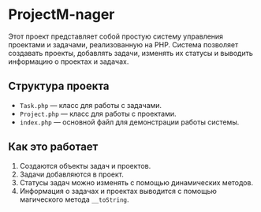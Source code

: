 # ProjectM-nager
Этот проект представляет собой простую систему управления проектами и задачами, реализованную на PHP. Система позволяет создавать проекты, добавлять задачи, изменять их статусы и выводить информацию о проектах и задачах.

## Структура проекта

- `Task.php` — класс для работы с задачами.
- `Project.php` — класс для работы с проектами.
- `index.php` — основной файл для демонстрации работы системы.

## Как это работает

1. Создаются объекты задач и проектов.
2. Задачи добавляются в проект.
3. Статусы задач можно изменять с помощью динамических методов.
4. Информация о задачах и проектах выводится с помощью магического метода `__toString`.


